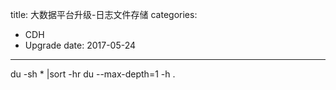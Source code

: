 title: 大数据平台升级-日志文件存储
categories: 
- CDH
- Upgrade
date: 2017-05-24
---
du -sh * |sort -hr
du --max-depth=1 -h .
